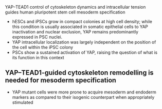 YAP–TEAD1 control of cytoskeleton dynamics and intracellular tension guides human pluripotent stem cell mesoderm specification

- hESCs and iPSCs grow in compact colonies at high cell density; while this condition is usually associated in somatic epithelial cells to YAP inactivation and nuclear exclusion, YAP remains predominantly expressed in PSC nuclei.
- YAP intracellular localization was largely independent on the position of the cell within the iPSC colony
- PSCs show a sustained activation of YAP, raising the question of what is its function in this context

## YAP–TEAD1-guided cytoskeleton remodelling is needed for mesoderm specification

- YAP mutant cells were more prone to acquire mesoderm and endoderm markers as compared to their isogenic counterpart when appropriately stimulated